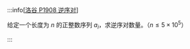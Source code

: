 :::info[[洛谷 P1908 逆序对](https://www.luogu.com.cn/problem/P1908)]

给定一个长度为 $n$ 的正整数序列 $a_i$，求逆序对数量。（$n\le5\times10^5$）

:::
